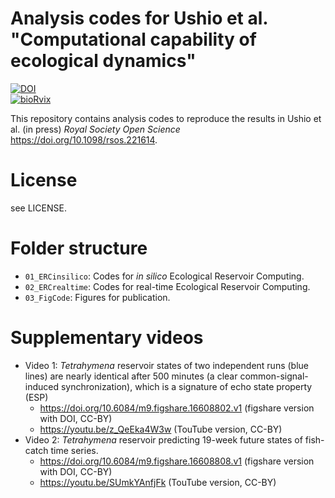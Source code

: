 # Analysis codes for Ushio et al. "Computational capability of ecological dynamics"
[![DOI](https://zenodo.org/badge/604887497.svg)](https://zenodo.org/badge/latestdoi/604887497)  
[![bioRvix](https://img.shields.io/badge/bioRxiv-10.1101/2021.09.15.460556-red.svg)](https://doi.org/10.1101/2021.09.15.460556)

This repository contains analysis codes to reproduce the results in Ushio et al. (in press) _Royal Society Open Science_ https://doi.org/10.1098/rsos.221614.

# License
see LICENSE.

# Folder structure
- `01_ERCinsilico`: Codes for _in silico_ Ecological Reservoir Computing.
- `02_ERCrealtime`: Codes for real-time Ecological Reservoir Computing.
- `03_FigCode`: Figures for publication.

# Supplementary videos
- Video 1: _Tetrahymena_ reservoir states of two independent runs (blue lines) are nearly identical after 500 minutes (a clear common-signal-induced synchronization), which is a signature of echo state property (ESP)
  - https://doi.org/10.6084/m9.figshare.16608802.v1 (figshare version with DOI, CC-BY)
  - https://youtu.be/z_QeEka4W3w (TouTube version, CC-BY)
- Video 2: _Tetrahymena_ reservoir predicting 19-week future states of fish-catch time series.
  - https://doi.org/10.6084/m9.figshare.16608808.v1 (figshare version with DOI, CC-BY)
  - https://youtu.be/SUmkYAnfjFk (TouTube version, CC-BY)

